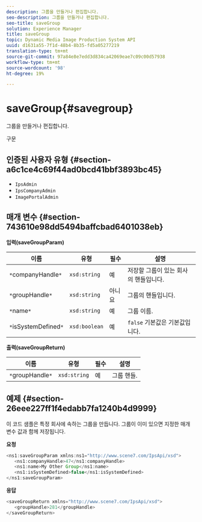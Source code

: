 ```yaml
---
description: 그룹을 만들거나 편집합니다.
seo-description: 그룹을 만들거나 편집합니다.
seo-title: saveGroup
solution: Experience Manager
title: saveGroup
topic: Dynamic Media Image Production System API
uuid: d1631a55-7f1d-48b4-8b35-fd5a05277219
translation-type: tm+mt
source-git-commit: 97a84e8e7edd3d834ca42069eae7c09c00d57938
workflow-type: tm+mt
source-wordcount: '98'
ht-degree: 19%

---
```



# saveGroup{#savegroup}

그룹을 만들거나 편집합니다.

구문

## 인증된 사용자 유형 {#section-a6c1ce4c69f44ad0bcd41bbf3893bc45}

* `IpsAdmin`
* `IpsCompanyAdmin`
* `ImagePortalAdmin`

## 매개 변수 {#section-743610e98dd5494baffcbad6401038eb}

**입력(saveGroupParam)**

| 이름 | 유형 | 필수 | 설명 |
|---|---|---|---|
| `*`companyHandle`*` | `xsd:string` | 예 | 저장할 그룹이 있는 회사의 핸들입니다. |
| `*`groupHandle`*` | `xsd:string` | 아니요 | 그룹의 핸들입니다. |
| `*`name`*` | `xsd:string` | 예 | 그룹 이름. |
| `*`isSystemDefined`*` | `xsd:boolean` | 예 | `false` 기본값은 기본값입니다. |

**출력(saveGroupReturn)**

| 이름 | 유형 | 필수 | 설명 |
|---|---|---|---|
| `*`groupHandle`*` | `xsd:string` | 예 | 그룹 핸들. |

## 예제 {#section-26eee227ff1f4edabb7fa1240b4d9999}

이 코드 샘플은 특정 회사에 속하는 그룹을 만듭니다. 그룹이 이미 있으면 지정한 매개 변수 값과 함께 저장됩니다.

**요청**

```java
<ns1:saveGroupParam xmlns:ns1="http://www.scene7.com/IpsApi/xsd">
   <ns1:companyHandle>47</ns1:companyHandle>
   <ns1:name>My Other Group</ns1:name>
   <ns1:isSystemDefined>false</ns1:isSystemDefined>
</ns1:saveGroupParam>
```

**응답**

```java
<saveGroupReturn xmlns="http://www.scene7.com/IpsApi/xsd">
   <groupHandle>281</groupHandle>
</saveGroupReturn>
```

